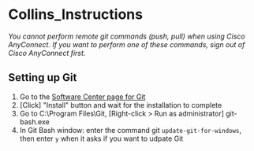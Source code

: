 # Collins_Instructions

*You cannot perform remote git commands (push, pull) when using Cisco AnyConnect. If you want to perform one of these commands, sign out of Cisco AnyConnect first.*

## Setting up Git

1. Go to the [Software Center page for Git](softwarecenter:SoftwareID=ScopeId_0B6FA74D-AF00-4EE8-B07F-78BF99040099/Application_0e3706d4-aad9-404b-a6d4-be6f4ad0c538)
2. [Click] "Install" button and wait for the installation to complete
3. Go to C:\Program Files\Git, [Right-click > Run as administrator] git-bash.exe
4. In Git Bash window: enter the command git `update-git-for-windows`, then enter `y` when it asks if you want to udpate Git
